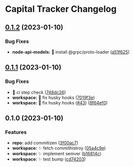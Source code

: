 # Capital Tracker Changelog
## [0.1.2](https://github.com/clemenscodes/capitaltracker/compare/v0.1.1...v0.1.2) (2023-01-10)


### Bug Fixes

* **node-api-models:** :bug: install @grpc/proto-loader ([a51f625](https://github.com/clemenscodes/capitaltracker/commit/a51f6253949a9512f22d8ca03355ac01fc48648a))

## [0.1.1](https://github.com/clemenscodes/capitaltracker/compare/v0.1.0...v0.1.1) (2023-01-10)


### Bug Fixes

* :bug: ci step check ([748dc26](https://github.com/clemenscodes/capitaltracker/commit/748dc2657213ed6f861a422d86e1d2af78c102f0))
* **workspace:** :bug: fix husky hooks ([7019f3e](https://github.com/clemenscodes/capitaltracker/commit/7019f3eb61ab0014b0e88c47a5bdc6361a2977d1))
* **workspace:** :bug: fix husky hooks ([#43](https://github.com/clemenscodes/capitaltracker/issues/43)) ([8f64ef0](https://github.com/clemenscodes/capitaltracker/commit/8f64ef02946eaa6b2303b82029bc7f8937089023))

## 0.1.0 (2023-01-10)


### Features

* **repo:** add commitizen ([3f00ac7](https://github.com/clemenscodes/capitaltracker/commit/3f00ac77c65365c3c7cdb6271e2037ce70bbb624))
* **workspace:** :sparkles: fetch commithistroy ([05a4c9e](https://github.com/clemenscodes/capitaltracker/commit/05a4c9e78b56dc25726db110c7d7a183fbc5ffb3))
* **workspace:** :sparkles: implement semver ([b16814c](https://github.com/clemenscodes/capitaltracker/commit/b16814cbd9526c763bb1c3fcda0c26dde3cfac82))
* **workspace:** :sparkles: test bump ([cd74203](https://github.com/clemenscodes/capitaltracker/commit/cd7420335576d2c7254b96d4e9d6f045ab96b1f7))
